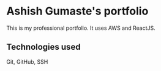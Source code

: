# Ashish Gumaste's portfolio

This is my professional portfolio. It uses AWS and ReactJS.

## Technologies used
Git, GitHub, SSH
